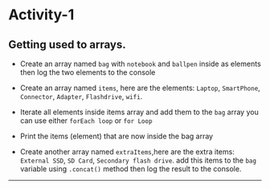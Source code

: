 # Activity-1
## Getting used to arrays.
- Create an array named `bag` with `notebook` and `ballpen` inside as elements then log the two elements to the console

- Create an array named `items`, here are the elements: `Laptop`, `SmartPhone`, `Connector`, `Adapter`, `Flashdrive`, `wifi`.

- Iterate all elements inside items array and add them to the `bag` array you can use either `forEach loop` or `for Loop`

- Print the items (element) that are now inside the bag array

- Create another array named `extraItems`,here are the extra items: `External SSD`, `SD Card`, `Secondary flash drive`. add this items to the `bag` variable using `.concat()` method then log the result to the console.
---
